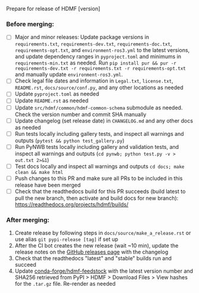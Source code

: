 Prepare for release of HDMF [version]

### Before merging:
- [ ] Major and minor releases: Update package versions in `requirements.txt`, `requirements-dev.txt`,
  `requirements-doc.txt`, `requirements-opt.txt`, and `environment-ros3.yml` to the latest versions,
  and update dependency ranges in `pyproject.toml` and minimums in `requirements-min.txt` as needed.
  Run `pip install pur && pur -r requirements-dev.txt -r requirements.txt -r requirements-opt.txt`
  and manually update `environment-ros3.yml`.
- [ ] Check legal file dates and information in `Legal.txt`, `license.txt`, `README.rst`, `docs/source/conf.py`,
  and any other locations as needed
- [ ] Update `pyproject.toml` as needed
- [ ] Update `README.rst` as needed
- [ ] Update `src/hdmf/common/hdmf-common-schema` submodule as needed. Check the version number and commit SHA manually
- [ ] Update changelog (set release date) in `CHANGELOG.md` and any other docs as needed
- [ ] Run tests locally including gallery tests, and inspect all warnings and outputs
  (`pytest && python test_gallery.py`)
- [ ] Run PyNWB tests locally including gallery and validation tests, and inspect all warnings and outputs
  (`cd pynwb; python test.py -v > out.txt 2>&1`)
- [ ] Test docs locally and inspect all warnings and outputs `cd docs; make clean && make html`
- [ ] Push changes to this PR and make sure all PRs to be included in this release have been merged
- [ ] Check that the readthedocs build for this PR succeeds (build latest to pull the new branch, then activate and
  build docs for new branch): https://readthedocs.org/projects/hdmf/builds/

### After merging:
1. Create release by following steps in `docs/source/make_a_release.rst` or use alias `git pypi-release [tag]` if set up
2. After the CI bot creates the new release (wait ~10 min), update the release notes on the
   [GitHub releases page](https://github.com/hdmf-dev/hdmf/releases) with the changelog
3. Check that the readthedocs "latest" and "stable" builds run and succeed
4. Update [conda-forge/hdmf-feedstock](https://github.com/conda-forge/hdmf-feedstock) with the latest version number
   and SHA256 retrieved from PyPI > HDMF > Download Files > View hashes for the `.tar.gz` file. Re-render as needed
